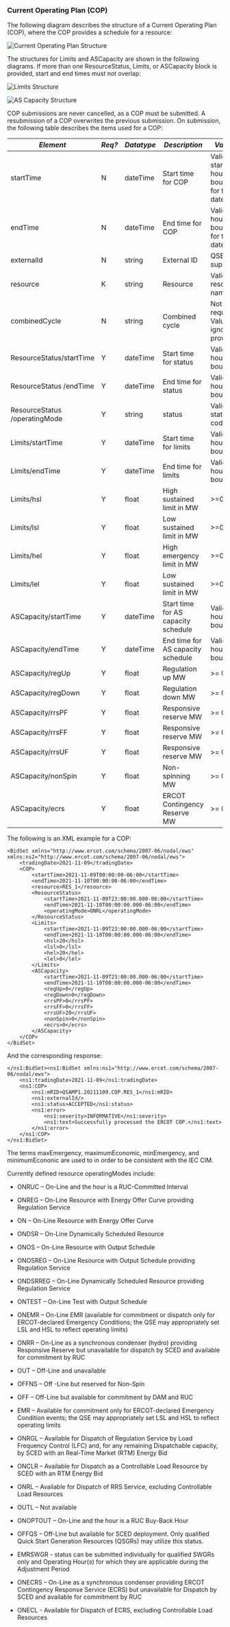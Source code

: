 ### Current Operating Plan (COP)

The following diagram describes the structure of a Current Operating
Plan (COP), where the COP provides a schedule for a resource:

![Current Operating Plan Structure](../Images/COP_Structure.png)

The structures for Limits and ASCapacity are shown in the following
diagrams. If more than one ResourceStatus, Limits, or ASCapacity block
is provided, start and end times must not overlap:

![Limits Structure](../Images/Limits_Structure.png)

![AS Capacity Structure](../Images/ASCapacity_Structure.jpg)

COP submissions are never cancelled, as a COP must be submitted. A
resubmission of a COP overwrites the previous submission. On
submission, the following table describes the items used for a COP:

| *Element*                     | *Req?* | *Datatype* | *Description*                       | *Values*                                 |
|-------------------------------|--------|------------|-------------------------------------|------------------------------------------|
| startTime                     | N      | dateTime   | Start time for COP                  | Valid start hour boundary for trade date |
| endTime                       | N      | dateTime   | End time for COP                    | Valid end hour boundary for trade date   |
| externalId                    | N      | string     | External ID                         | QSE supplied                             |
| resource                      | K      | string     | Resource                            | Valid resource name                      |
| combinedCycle                 | N      | string     | Combined cycle                      | Not required. Value ignored if provided. |
| ResourceStatus/startTime      | Y      | dateTime   | Start time for status               | Valid hour boundary                      |
| ResourceStatus /endTime       | Y      | dateTime   | End time for status                 | Valid hour boundary                      |
| ResourceStatus /operatingMode | Y      | string     | status                              | Valid status code                        |
| Limits/startTime              | Y      | dateTime   | Start time for limits               | Valid hour boundary                      |
| Limits/endTime                | Y      | dateTime   | End time for limits                 | Valid hour boundary                      |
| Limits/hsl                    | Y      | float      | High sustained limit in MW          | \>=0                                     |
| Limits/lsl                    | Y      | float      | Low sustained limit in MW           | \>=0                                     |
| Limits/hel                    | Y      | float      | High emergency limit in MW          | \>=0                                     |
| Limits/lel                    | Y      | float      | Low sustained limit in MW           | \>=0                                     |
| ASCapacity/startTime          | Y      | dateTime   | Start time for AS capacity schedule | Valid hour boundary                      |
| ASCapacity/endTime            | Y      | dateTime   | End time for AS capacity schedule   | Valid hour boundary                      |
| ASCapacity/regUp              | Y      | float      | Regulation up MW                    | \>= 0                                    |
| ASCapacity/regDown            | Y      | float      | Regulation down MW                  | \>= 0                                    |
| ASCapacity/rrsPF              | Y      | float      | Responsive reserve MW               | \>= 0                                    |
| ASCapacity/rrsFF              | Y      | float      | Responsive reserve MW               | \>= 0                                    |
| ASCapacity/rrsUF              | Y      | float      | Responsive reserve MW               | \>= 0                                    |
| ASCapacity/nonSpin            | Y      | float      | Non-spinning MW                     | \>= 0                                    |
| ASCapacity/ecrs               | Y      | float      | ERCOT Contingency Reserve MW        | \>= 0                                    |

The following is an XML example for a COP:

~~~
<BidSet xmlns="http://www.ercot.com/schema/2007-06/nodal/ews" xmlns:ns2="http://www.ercot.com/schema/2007-06/nodal/ews">
    <tradingDate>2021-11-09</tradingDate>
    <COP>
        <startTime>2021-11-09T00:00:00-06:00</startTime>
        <endTime>2021-11-10T00:00:00-06:00</endTime>
        <resource>RES_1</resource>
        <ResourceStatus>
            <startTime>2021-11-09T23:00:00.000-06:00</startTime>
            <endTime>2021-11-10T00:00:00.000-06:00</endTime>
            <operatingMode>ONRL</operatingMode>
        </ResourceStatus>
        <Limits>
            <startTime>2021-11-09T23:00:00.000-06:00</startTime>
            <endTime>2021-11-10T00:00:00.000-06:00</endTime>
            <hsl>20</hsl>          
            <lsl>0</lsl>
            <hel>20</hel>
            <lel>0</lel>
        </Limits>
        <ASCapacity>
            <startTime>2021-11-09T23:00:00.000-06:00</startTime>
            <endTime>2021-11-10T00:00:00.000-06:00</endTime>
            <regUp>0</regUp>
            <regDown>0</regDown>
            <rrsPF>0</rrsPF>
            <rrsFF>0</rrsFF>
            <rrsUF>20</rrsUF>
            <nonSpin>0</nonSpin>
            <ecrs>0</ecrs>
        </ASCapacity>
    </COP>
</BidSet>

~~~

And the corresponding response:

~~~
</ns1:BidSet><ns1:BidSet xmlns:ns1="http://www.ercot.com/schema/2007-06/nodal/ews">
    <ns1:tradingDate>2021-11-09</ns1:tradingDate>
    <ns1:COP>
        <ns1:mRID>QSAMP1.20211109.COP.RES_1</ns1:mRID>
        <ns1:externalId/>
        <ns1:status>ACCEPTED</ns1:status>
        <ns1:error>
            <ns1:severity>INFORMATIVE</ns1:severity>
            <ns1:text>Successfully processed the ERCOT COP.</ns1:text>
        </ns1:error>
    </ns1:COP>
</ns1:BidSet>
~~~ 

The terms maxEmergency, maximumEconomic, minEmergency, and
minimumEcononic are used to in order to be consistent with the IEC
CIM.

Currently defined resource operatingModes include:

- ONRUC – On-Line and the hour is a RUC-Committed Interval

- ONREG – On-Line Resource with Energy Offer Curve providing Regulation
  Service

- ON – On-Line Resource with Energy Offer Curve

- ONDSR – On-Line Dynamically Scheduled Resource

- ONOS – On-Line Resource with Output Schedule

- ONOSREG – On-Line Resource with Output Schedule providing Regulation
  Service

- ONDSRREG – On-Line Dynamically Scheduled Resource providing Regulation
  Service

- ONTEST – On-Line Test with Output Schedule

- ONEMR – On-Line EMR (available for commitment or dispatch only for
  ERCOT-declared Emergency Conditions; the QSE may appropriately set LSL
  and HSL to reflect operating limits)

- ONRR – On-Line as a synchronous condenser (hydro) providing Responsive
  Reserve but unavailable for dispatch by SCED and available for
  commitment by RUC

- OUT – Off-Line and unavailable

- OFFNS – Off -Line but reserved for Non-Spin

- OFF – Off-Line but available for commitment by DAM and RUC

- EMR – Available for commitment only for ERCOT-declared Emergency
  Condition events; the QSE may appropriately set LSL and HSL to reflect
  operating limits

- ONRGL – Available for Dispatch of Regulation Service by Load Frequency
  Control (LFC) and, for any remaining Dispatchable capacity, by SCED
  with an Real-Time Market (RTM) Energy Bid

- ONCLR – Available for Dispatch as a Controllable Load Resource by SCED
  with an RTM Energy Bid

- ONRL – Available for Dispatch of RRS Service, excluding Controllable
  Load Resources

- OUTL – Not available

- ONOPTOUT – On-Line and the hour is a RUC Buy-Back Hour

- OFFQS – Off-Line but available for SCED deployment. Only qualified
  Quick Start Generation Resources (QSGRs) may utilize this status.

- EMRSWGR - status can be submitted individually for qualified SWGRs
  only and Operating Hour(s) for which they are applicable during the
  Adjustment Period

- ONECRS – On-Line as a synchronous condenser providing ERCOT
  Contingency Response Service (ECRS) but unavailable for Dispatch by
  SCED and available for commitment by RUC

- ONECL - Available for Dispatch of ECRS, excluding Controllable Load
  Resources
